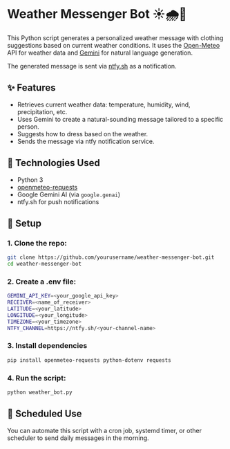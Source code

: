 # Weather Messenger Bot ☀️🌧️🧥

This Python script generates a personalized weather message with clothing suggestions based on current weather conditions. It uses the [Open-Meteo](https://open-meteo.com/) API for weather data and [Gemini](https://ai.google.dev/) for natural language generation.

The generated message is sent via [ntfy.sh](https://ntfy.sh) as a notification.

## ✨ Features

- Retrieves current weather data: temperature, humidity, wind, precipitation, etc.
- Uses Gemini to create a natural-sounding message tailored to a specific person.
- Suggests how to dress based on the weather.
- Sends the message via ntfy notification service.

## 🧠 Technologies Used

- Python 3
- [openmeteo-requests](https://pypi.org/project/openmeteo-requests/)
- Google Gemini AI (via `google.genai`)
- ntfy.sh for push notifications

## 🚀 Setup

### 1. Clone the repo:

```bash
git clone https://github.com/yourusername/weather-messenger-bot.git
cd weather-messenger-bot
```

### 2. Create a .env file:

```bash
GEMINI_API_KEY=<your_google_api_key>
RECEIVER=<name_of_receiver>
LATITUDE=<your_latitude>
LONGITUDE=<your_longitude>
TIMEZONE=<your_timezone>
NTFY_CHANNEL=https://ntfy.sh/<your-channel-name>
```

### 3. Install dependencies

```bash
pip install openmeteo-requests python-dotenv requests
```

### 4. Run the script:

```bash
python weather_bot.py
```

## 📅 Scheduled Use

You can automate this script with a cron job, systemd timer, or other scheduler to send daily messages in the morning.
